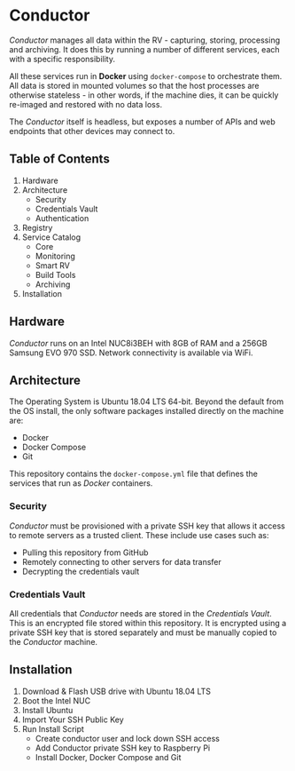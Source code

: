 Conductor
=========

*Conductor* manages all data within the RV - capturing, storing, processing and archiving. It does this by running a number of different services, each with a specific responsibility.

All these services run in **Docker** using `docker-compose` to orchestrate them. All data is stored in mounted volumes so that the host processes are otherwise stateless - in other words, if the machine dies, it can be quickly re-imaged and restored with no data loss.

The *Conductor* itself is headless, but exposes a number of APIs and web endpoints that other devices may connect to.

## Table of Contents

1. Hardware
1. Architecture
   * Security
   * Credentials Vault
   * Authentication
1. Registry
1. Service Catalog
   * Core
   * Monitoring
   * Smart RV
   * Build Tools
   * Archiving
1. Installation

## Hardware

*Conductor* runs on an Intel NUC8i3BEH with 8GB of RAM and a 256GB Samsung EVO 970 SSD. Network connectivity is available via WiFi.

## Architecture

The Operating System is Ubuntu 18.04 LTS 64-bit. Beyond the default from the OS install, the only software packages installed directly on the machine are:

* Docker
* Docker Compose
* Git

This repository contains the `docker-compose.yml` file that defines the services that run as *Docker* containers.

### Security

*Conductor* must be provisioned with a private SSH key that allows it access to remote servers as a trusted client. These include use cases such as:

* Pulling this repository from GitHub
* Remotely connecting to other servers for data transfer
* Decrypting the credentials vault

### Credentials Vault

All credentials that *Conductor* needs are stored in the *Credentials Vault*. This is an encrypted file stored within this repository. It is encrypted using a private SSH key that is stored separately and must be manually copied to the *Conductor* machine.

## Installation

1. Download & Flash USB drive with Ubuntu 18.04 LTS
1. Boot the Intel NUC
1. Install Ubuntu
1. Import Your SSH Public Key
1. Run Install Script
   * Create conductor user and lock down SSH access
   * Add Conductor private SSH key to Raspberry Pi
   * Install Docker, Docker Compose and Git